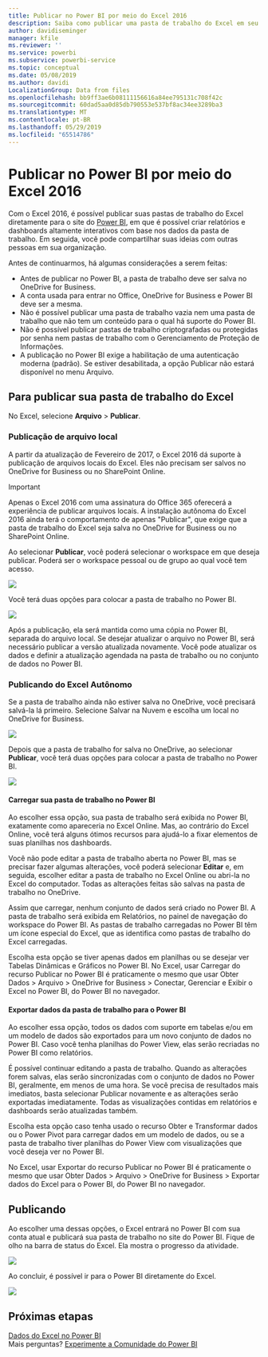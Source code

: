 ```yaml
---
title: Publicar no Power BI por meio do Excel 2016
description: Saiba como publicar uma pasta de trabalho do Excel em seu site do Power BI.
author: davidiseminger
manager: kfile
ms.reviewer: ''
ms.service: powerbi
ms.subservice: powerbi-service
ms.topic: conceptual
ms.date: 05/08/2019
ms.author: davidi
LocalizationGroup: Data from files
ms.openlocfilehash: bb9ff3ae6b08111156616a84ee795131c708f42c
ms.sourcegitcommit: 60dad5aa0d85db790553e537bf8ac34ee3289ba3
ms.translationtype: MT
ms.contentlocale: pt-BR
ms.lasthandoff: 05/29/2019
ms.locfileid: "65514786"
---
```

# <a name="publish-to-power-bi-from-excel-2016"></a>Publicar no Power BI por meio do Excel 2016
Com o Excel 2016, é possível publicar suas pastas de trabalho do Excel diretamente para o site do [Power BI](https://powerbi.microsoft.com), em que é possível criar relatórios e dashboards altamente interativos com base nos dados da pasta de trabalho. Em seguida, você pode compartilhar suas ideias com outras pessoas em sua organização.

Antes de continuarmos, há algumas considerações a serem feitas:

* Antes de publicar no Power BI, a pasta de trabalho deve ser salva no OneDrive for Business.
* A conta usada para entrar no Office, OneDrive for Business e Power BI deve ser a mesma.
* Não é possível publicar uma pasta de trabalho vazia nem uma pasta de trabalho que não tem um conteúdo para o qual há suporte do Power BI.
* Não é possível publicar pastas de trabalho criptografadas ou protegidas por senha nem pastas de trabalho com o Gerenciamento de Proteção de Informações.
* A publicação no Power BI exige a habilitação de uma autenticação moderna (padrão). Se estiver desabilitada, a opção Publicar não estará disponível no menu Arquivo.

## <a name="to-publish-your-excel-workbook"></a>Para publicar sua pasta de trabalho do Excel
No Excel, selecione **Arquivo** > **Publicar**.

### <a name="local-file-publishing"></a>Publicação de arquivo local
A partir da atualização de Fevereiro de 2017, o Excel 2016 dá suporte à publicação de arquivos locais do Excel. Eles não precisam ser salvos no OneDrive for Business ou no SharePoint Online.

> [!IMPORTANT]
> Apenas o Excel 2016 com uma assinatura do Office 365 oferecerá a experiência de publicar arquivos locais. A instalação autônoma do Excel 2016 ainda terá o comportamento de apenas "Publicar", que exige que a pasta de trabalho do Excel seja salva no OneDrive for Business ou no SharePoint Online.
> 
> 

Ao selecionar **Publicar**, você poderá selecionar o workspace em que deseja publicar. Poderá ser o workspace pessoal ou de grupo ao qual você tem acesso.

![](media/service-publish-from-excel/pbi_choose_workspace.png)

Você terá duas opções para colocar a pasta de trabalho no Power BI.

![](media/service-publish-from-excel/pbi_uploadexport3.png)

Após a publicação, ela será mantida como uma cópia no Power BI, separada do arquivo local. Se desejar atualizar o arquivo no Power BI, será necessário publicar a versão atualizada novamente. Você pode atualizar os dados e definir a atualização agendada na pasta de trabalho ou no conjunto de dados no Power BI.

### <a name="publishing-from-excel-standalone"></a>Publicando do Excel Autônomo
Se a pasta de trabalho ainda não estiver salva no OneDrive, você precisará salvá-la lá primeiro. Selecione Salvar na Nuvem e escolha um local no OneDrive for Business.

![](media/service-publish-from-excel/pbi_savetoonedrive2.png)

Depois que a pasta de trabalho for salva no OneDrive, ao selecionar **Publicar**, você terá duas opções para colocar a pasta de trabalho no Power BI.

![](media/service-publish-from-excel/pbi_uploadexport2.png)

#### <a name="upload-your-workbook-to-power-bi"></a>Carregar sua pasta de trabalho no Power BI
Ao escolher essa opção, sua pasta de trabalho será exibida no Power BI, exatamente como apareceria no Excel Online. Mas, ao contrário do Excel Online, você terá alguns ótimos recursos para ajudá-lo a fixar elementos de suas planilhas nos dashboards.

Você não pode editar a pasta de trabalho aberta no Power BI, mas se precisar fazer algumas alterações, você poderá selecionar **Editar** e, em seguida, escolher editar a pasta de trabalho no Excel Online ou abri-la no Excel do computador. Todas as alterações feitas são salvas na pasta de trabalho no OneDrive.

Assim que carregar, nenhum conjunto de dados será criado no Power BI. A pasta de trabalho será exibida em Relatórios, no painel de navegação do workspace do Power BI. As pastas de trabalho carregadas no Power BI têm um ícone especial do Excel, que as identifica como pastas de trabalho do Excel carregadas.

Escolha esta opção se tiver apenas dados em planilhas ou se desejar ver Tabelas Dinâmicas e Gráficos no Power BI.
No Excel, usar Carregar do recurso Publicar no Power BI é praticamente o mesmo que usar Obter Dados > Arquivo > OneDrive for Business > Conectar, Gerenciar e Exibir o Excel no Power BI, do Power BI no navegador.

#### <a name="export-workbook-data-to-power-bi"></a>Exportar dados da pasta de trabalho para o Power BI
Ao escolher essa opção, todos os dados com suporte em tabelas e/ou em um modelo de dados são exportados para um novo conjunto de dados no Power BI. Caso você tenha planilhas do Power View, elas serão recriadas no Power BI como relatórios.

É possível continuar editando a pasta de trabalho. Quando as alterações forem salvas, elas serão sincronizadas com o conjunto de dados no Power BI, geralmente, em menos de uma hora. Se você precisa de resultados mais imediatos, basta selecionar Publicar novamente e as alterações serão exportadas imediatamente. Todas as visualizações contidas em relatórios e dashboards serão atualizadas também.

Escolha esta opção caso tenha usado o recurso Obter e Transformar dados ou o Power Pivot para carregar dados em um modelo de dados, ou se a pasta de trabalho tiver planilhas do Power View com visualizações que você deseja ver no Power BI.

No Excel, usar Exportar do recurso Publicar no Power BI é praticamente o mesmo que usar Obter Dados > Arquivo > OneDrive for Business > Exportar dados do Excel para o Power BI, do Power BI no navegador.

## <a name="publishing"></a>Publicando
Ao escolher uma dessas opções, o Excel entrará no Power BI com sua conta atual e publicará sua pasta de trabalho no site do Power BI. Fique de olho na barra de status do Excel. Ela mostra o progresso da atividade.

![](media/service-publish-from-excel/pbi_publishingstatus.png)

Ao concluir, é possível ir para o Power BI diretamente do Excel.

![](media/service-publish-from-excel/pbi_gotopbi.png)

## <a name="next-steps"></a>Próximas etapas
[Dados do Excel no Power BI](service-excel-workbook-files.md)  
Mais perguntas? [Experimente a Comunidade do Power BI](http://community.powerbi.com/)

